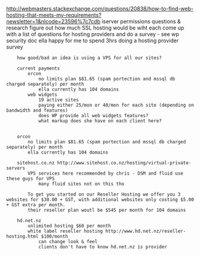 http://webmasters.stackexchange.com/questions/20838/how-to-find-web-hosting-that-meets-my-requirements?newsletter=1&nlcode=23596%7c7cdb
iserver permissions questions & research figure out how much SSL hosting would
be wiht each come up with a list of questions for hosting providers and do a
survey - see wp security doc ella happy for me to spend 3hrs doing a hosting
provider survey

        how good/bad an idea is using a VPS for all our sites?

        current payments
        	orcon
            	no limits plan $81.65 (spam portection and mssql db charged separately) per month
            	ella currently has 104 domains
            web widgets
            	19 active sites
            	paying either 25/mon or 40/mon for each site (depending on bandwidth and features)
            	does WP provide all web widgets features?
            	what markup does she have on each client here?


        orcon
        	no limits plan $81.65 (spam portection and mssql db charged separately) per month
        	ella currently has 104 domains

        sitehost.co.nz http://www.sitehost.co.nz/hosting/virtual-private-servers
        	VPS services here recommended by chris - DSM and fluid use these guys for VPS
        		many fluid sites not on this tho

            To get you started on our Reseller Hosting we offer you 3 websites for $30.00 + GST, with additional websites only costing $5.00 + GST extra per month.
            their reseller plan woutl be $545 per month for 104 domains

        hd.net.nz
        	unlimited hosting $60 per month
        	white label reseller hosting http://www.hd.net.nz/reseller-hosting.html $100/month
        		can change look & feel
        		clients don't have to know hd.net.nz is provider
